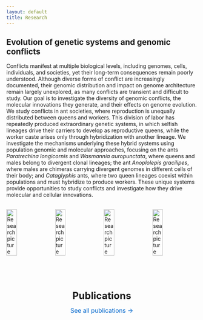 ```yaml
---
layout: default
title: Research
---
```


## Evolution of genetic systems and genomic conflicts

Conflicts manifest at multiple biological levels, including genomes, cells, individuals, and societies, yet their long-term consequences remain poorly understood. Although diverse forms of conflict are increasingly documented, their genomic distribution and impact on genome architecture remain largely unexplored, as many conflicts are transient and difficult to study. Our goal is to investigate the diversity of genomic conflicts, the molecular innovations they generate, and their effects on genome evolution. We study conflicts in ant societies, where reproduction is unequally distributed between queens and workers. This division of labor has repeatedly produced extraordinary genetic systems, in which selfish lineages drive their carriers to develop as reproductive queens, while the worker caste arises only through hybridization with another lineage. We investigate the mechanisms underlying these hybrid systems using population genomic and molecular approaches, focusing on the ants *Paratrechina longicornis* and *Wasmannia auropunctata*, where queens and males belong to divergent clonal lineages; the ant *Anoplolepis gracilipes*, where males are chimeras carrying divergent genomes in different cells of their body; and *Cataglyphis* ants, where two queen lineages coexist within populations and must hybridize to produce workers. These unique systems provide opportunities to study conflicts and investigate how they drive molecular and cellular innovations.

<div class="container" style="display:flex; gap:2%; justify-content:space-between; margin-top:30px;">
  <img src="{{ '/assets/images/6962841056_04bd7b4b6f_c.jpg' | relative_url }}" alt="Research picture" style="width:23.5%; height:auto; object-fit:cover;">
  <img src="{{ '/assets/images/14831812109_248e71f584_c.jpg' | relative_url }}" alt="Research picture" style="width:23.5%; height:auto; object-fit:cover;">
  <img src="{{ '/assets/images/7294863010_93d13923bb_c.jpg' | relative_url }}" alt="Research picture" style="width:23.5%; height:auto; object-fit:cover;">
  <img src="{{ '/assets/images/4837265100_7ff68cd6f6_c.jpg' | relative_url }}" alt="Research picture" style="width:23.5%; height:auto; object-fit:cover;">
</div>

<div style="height:40px;"></div>

<div class="team-banner">
  <h2>Publications</h2>
  <p><a href="{{ '/publications.html' | relative_url }}">See all publications →</a></p>
</div>

<style>
.team-banner {
  text-align: center;
  margin-top: 50px;
  margin-bottom: 30px;
}
.team-banner h2 {
  font-size: 1.6rem;
  margin-bottom: 0.3rem;
}
.team-banner a {
  font-size: 1rem;
  color: #0066cc;
  text-decoration: none;
  transition: color 0.2s ease;
}
.team-banner a:hover {
  color: #004999;
  text-decoration: underline;
}
</style>
